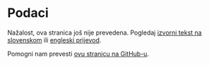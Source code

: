# Podaci

Nažalost, ova stranica još nije prevedena. Pogledaj [izvorni tekst na slovenskom](/sl/data) ili [engleski prijevod](/en/data).

Pomogni nam prevesti [ovu stranicu na GitHub-u](https://github.com/sledilnik/website/blob/master/src/content/hr/data.md).
